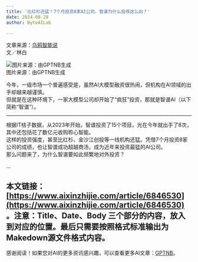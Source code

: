 ```yaml
---
title: '比红杉还猛！7个月投资8家AI公司，智谱为什么投得这么凶？'
date: 2024-08-28
author: ByteAILab

---
```


文章来源：[乌鸦智能说](https://mp.weixin.qq.com/s/-v5gy8UELTxT5iDSUC7zYA)  
文／林白  

![图片来源：由GPTNB生成](http://www.jesonc.com/upload/3B33CB85B496C0CB6FBA4C2BD79320AD/1724723746717/FsNznuM4F5ZYCyvyX-_aXE00daqt.png)  
图片来源：由GPTNB生成  

今年，一级市场一个普遍感受是，虽然AI大模型融资很热闹，但机构在AI领域的出手却越来越谨慎。  
但就是在这种环境下，一家大模型公司却开始了“疯狂”投资，那就是智谱AI（以下简称“智谱”）。

---
  
根据IT桔子数据，从2023年开始，智谱投资了15个项目，光在今年就出手了8次，其中还包括花了数亿元收购聆心智能。  
这样的投资强度，甚至比红杉、金沙江创投等一线机构还猛。凭借7个月投资8家公司的成绩，也让智谱成功超越商汤，成为近年来投资最猛的AI公司。  
那么问题来了，为什么智谱要如此频繁地对外投资？‍  

...

本文链接：[https://www.aixinzhijie.com/article/6846530](https://www.aixinzhijie.com/article/6846530)
。注意：Title、Date、Body 三个部分的内容，放入到对应的位置。最后只需要按照格式标准输出为Makedown源文件格式内容。
---
感谢阅读！如果您对AI的更多资讯感兴趣，可以查看更多AI文章：[GPTNB](https://gptnb.com)。